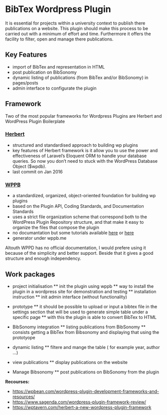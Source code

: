 # BibTex Wordpress Plugin
It is essential for projects within a university context to publish there publications on a website. This plugin should make this process to be carried out with a minimum of effort and time. Furthermore it offers the facility to filter, open and manage there publications.

## Key Features
*   import of BibTex and representation in HTML
*   post publication on BibSonomy
*   dynamic listing of publications (from BibTex and/or BibSonomy) in pages/posts
*   admin interface to configurate the plugin

## Framework
Two of the most popular frameworks for Wordpress Plugins are Herbert and WordPress Plugin Boilerplate 

### [Herbert](https://github.com/getherbert/herbert)
* structured and standardised approach to building wp plugins
* key features of Herbert framework is it allow you to use the power and effectiveness of Laravel’s Eloquent ORM to handle your database queries. So now you don’t need to stuck with the WordPress Database Object ($wpdb).
* last commit on Jan 2016

### [WPPB](https://wppb.io)
* a standardized, organized, object-oriented foundation for building wp plugins
* based on the Plugin API, Coding Standards, and Documentation Standards
* uses a strict file organization scheme that correspond both to the WordPress Plugin Repository structure, and that make it easy to organize the files that compose the plugin
* no documantation but some tutorials available [here](https://scotch.io/tutorials/how-to-build-a-wordpress-plugin-part-1) or [here](https://www.sitepoint.com/wordpress-plugin-boilerplate/)
* generator under wppb.me

Altouth WPPD has no official documentation, I would prefere using it because of the simplicity and better support. Beside that it gives a good structure and enough independency.

## Work packages
* project initialisation
** init the plugin using wppb
** way to install the plugin in a wordpress site for demonstration and testing
** installation instruction
** init admin interface (without functionality)

* prototype
** it should be possible to upload or input a bibtex file in the settings section that will be used to generate simple table under a specific page
** with this the plugin is able to convert BibTex to HTML

* BibSonomy integration
** listing publications from BibSonomy 
** consists getting a BibTex from Bibsonomy and displaying that using the prototyope

* dynamic listing
** filtere and mange the table ( for example year, author ...)

* view publications
** display publications on the website

* Manage Bibsonomy
** post publications on BibSonomy from the plugin

**Recourses:**

* https://wpbean.com/wordpress-plugin-development-frameworks-and-resources/
* https://www.sagenda.com/wordpress-plugin-framework-review/
* https://wptavern.com/herbert-a-new-wordpress-plugin-framework